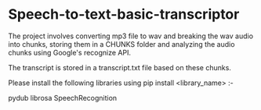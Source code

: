 # Speech-to-text-basic-transcriptor
The project involves converting mp3 file to wav and breaking the wav audio into chunks, storing them in a CHUNKS folder 
and analyzing the audio chunks using Google's recognize API. 

The transcript is stored in a transcript.txt file based on these chunks.

Please install the following libraries using pip install <library_name> :-

pydub 
librosa
SpeechRecognition

